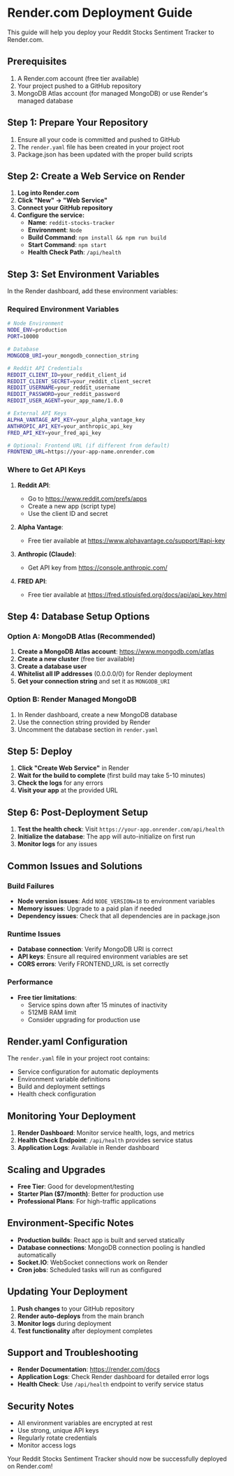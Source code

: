 # Render.com Deployment Guide

This guide will help you deploy your Reddit Stocks Sentiment Tracker to Render.com.

## Prerequisites

1. A Render.com account (free tier available)
2. Your project pushed to a GitHub repository
3. MongoDB Atlas account (for managed MongoDB) or use Render's managed database

## Step 1: Prepare Your Repository

1. Ensure all your code is committed and pushed to GitHub
2. The `render.yaml` file has been created in your project root
3. Package.json has been updated with the proper build scripts

## Step 2: Create a Web Service on Render

1. **Log into Render.com**
2. **Click "New" → "Web Service"**
3. **Connect your GitHub repository**
4. **Configure the service:**
   - **Name**: `reddit-stocks-tracker`
   - **Environment**: `Node`
   - **Build Command**: `npm install && npm run build`
   - **Start Command**: `npm start`
   - **Health Check Path**: `/api/health`

## Step 3: Set Environment Variables

In the Render dashboard, add these environment variables:

### Required Environment Variables

```bash
# Node Environment
NODE_ENV=production
PORT=10000

# Database
MONGODB_URI=your_mongodb_connection_string

# Reddit API Credentials
REDDIT_CLIENT_ID=your_reddit_client_id
REDDIT_CLIENT_SECRET=your_reddit_client_secret
REDDIT_USERNAME=your_reddit_username
REDDIT_PASSWORD=your_reddit_password
REDDIT_USER_AGENT=your_app_name/1.0.0

# External API Keys
ALPHA_VANTAGE_API_KEY=your_alpha_vantage_key
ANTHROPIC_API_KEY=your_anthropic_api_key
FRED_API_KEY=your_fred_api_key

# Optional: Frontend URL (if different from default)
FRONTEND_URL=https://your-app-name.onrender.com
```

### Where to Get API Keys

1. **Reddit API**: 
   - Go to https://www.reddit.com/prefs/apps
   - Create a new app (script type)
   - Use the client ID and secret

2. **Alpha Vantage**: 
   - Free tier available at https://www.alphavantage.co/support/#api-key

3. **Anthropic (Claude)**: 
   - Get API key from https://console.anthropic.com/

4. **FRED API**: 
   - Free tier available at https://fred.stlouisfed.org/docs/api/api_key.html

## Step 4: Database Setup Options

### Option A: MongoDB Atlas (Recommended)

1. **Create a MongoDB Atlas account**: https://www.mongodb.com/atlas
2. **Create a new cluster** (free tier available)
3. **Create a database user**
4. **Whitelist all IP addresses** (0.0.0.0/0) for Render deployment
5. **Get your connection string** and set it as `MONGODB_URI`

### Option B: Render Managed MongoDB

1. In Render dashboard, create a new MongoDB database
2. Use the connection string provided by Render
3. Uncomment the database section in `render.yaml`

## Step 5: Deploy

1. **Click "Create Web Service"** in Render
2. **Wait for the build to complete** (first build may take 5-10 minutes)
3. **Check the logs** for any errors
4. **Visit your app** at the provided URL

## Step 6: Post-Deployment Setup

1. **Test the health check**: Visit `https://your-app.onrender.com/api/health`
2. **Initialize the database**: The app will auto-initialize on first run
3. **Monitor logs** for any issues

## Common Issues and Solutions

### Build Failures

- **Node version issues**: Add `NODE_VERSION=18` to environment variables
- **Memory issues**: Upgrade to a paid plan if needed
- **Dependency issues**: Check that all dependencies are in package.json

### Runtime Issues

- **Database connection**: Verify MongoDB URI is correct
- **API keys**: Ensure all required environment variables are set
- **CORS errors**: Verify FRONTEND_URL is set correctly

### Performance

- **Free tier limitations**: 
  - Service spins down after 15 minutes of inactivity
  - 512MB RAM limit
  - Consider upgrading for production use

## Render.yaml Configuration

The `render.yaml` file in your project root contains:

- Service configuration for automatic deployments
- Environment variable definitions
- Build and deployment settings
- Health check configuration

## Monitoring Your Deployment

1. **Render Dashboard**: Monitor service health, logs, and metrics
2. **Health Check Endpoint**: `/api/health` provides service status
3. **Application Logs**: Available in Render dashboard

## Scaling and Upgrades

- **Free Tier**: Good for development/testing
- **Starter Plan ($7/month)**: Better for production use
- **Professional Plans**: For high-traffic applications

## Environment-Specific Notes

- **Production builds**: React app is built and served statically
- **Database connections**: MongoDB connection pooling is handled automatically
- **Socket.IO**: WebSocket connections work on Render
- **Cron jobs**: Scheduled tasks will run as configured

## Updating Your Deployment

1. **Push changes** to your GitHub repository
2. **Render auto-deploys** from the main branch
3. **Monitor logs** during deployment
4. **Test functionality** after deployment completes

## Support and Troubleshooting

- **Render Documentation**: https://render.com/docs
- **Application Logs**: Check Render dashboard for detailed error logs
- **Health Check**: Use `/api/health` endpoint to verify service status

## Security Notes

- All environment variables are encrypted at rest
- Use strong, unique API keys
- Regularly rotate credentials
- Monitor access logs

Your Reddit Stocks Sentiment Tracker should now be successfully deployed on Render.com!
